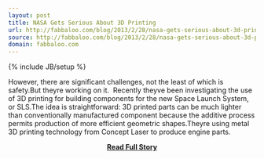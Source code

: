 ```yaml
---
layout: post
title: NASA Gets Serious About 3D Printing
url: http://fabbaloo.com/blog/2013/2/28/nasa-gets-serious-about-3d-printing.html#.US_BXOtARJ4
source: http://fabbaloo.com/blog/2013/2/28/nasa-gets-serious-about-3d-printing.html#.US_BXOtARJ4
domain: fabbaloo.com
---
```

{% include JB/setup %}<p>However, there are significant challenges, not the least of which is safety.But theyre working on it. 
 Recently theyve been investigating the use of 3D printing for building components for the new Space Launch System, or SLS.The idea is straightforward: 3D printed parts can be much lighter than conventionally manufactured component because the additive process permits production of more efficient geometric shapes.Theyre using metal 3D printing technology from Concept Laser to produce engine parts.</p>
<center><p><a href="http://fabbaloo.com/blog/2013/2/28/nasa-gets-serious-about-3d-printing.html#.US_BXOtARJ4" style='padding:25px; font-sze:18px; font-weight: bold;'>Read Full Story</a></p></center>
